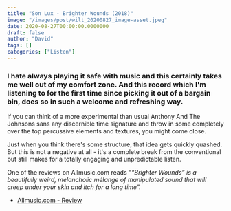 ```yaml
---
title: "Son Lux - Brighter Wounds (2018)"
image: "/images/post/wilt_20200827_image-asset.jpeg"
date: 2020-08-27T00:00:00.0000000
draft: false
author: "David"
tags: []
categories: ["Listen"]
---
```

### I hate always playing it safe with music and this certainly takes me well out of my comfort zone.  And this record which I'm listening to for the first time since picking it out of a bargain bin, does so in such a welcome and refreshing way.    
  
If you can think of a more experimental than usual Anthony And The Johnsons sans any discernible time signature and throw in some completely over the top percussive elements and textures, you might come close.   
  
Just when you think there's some structure, that idea gets quickly quashed. But this is not a negative at all - it's a complete break from the conventional but still makes for a totally engaging and unpredictable listen.    
  
One of the reviews on Allmusic.com reads *"“Brighter Wounds” is a beautifully weird, melancholic mélange of manipulated sound that will creep under your skin and itch for a long time".* 

-  [Allmusic.com - Review](https://www.allmusic.com/album/brighter-wounds-mw0003113696)